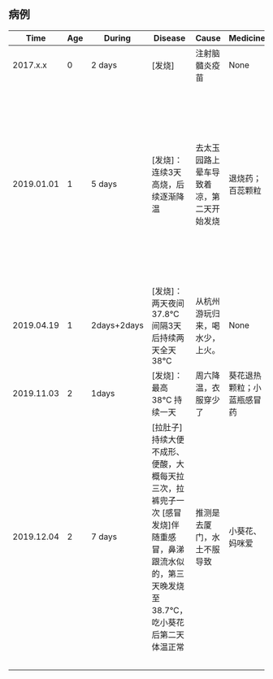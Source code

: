 <style type="text/css">
nav.navbar, header {
	display: none;
}
</style>

## 病例

| Time       | Age  | During      | Disease                                         | Cause                                    | Medicine         | Remarks                                                      |
| ---------- | ---- | ----------- | ----------------------------------------------- | ---------------------------------------- | ---------------- | ------------------------------------------------------------ |
| 2017.x.x      | 0    | 2 days      | [发烧]                                          | 注射脑髓炎疫苗                           | None             |                                                              |
| 2019.01.01 | 1    | 5 days      | [发烧]：连续3天高烧，后续逐渐降温               | 去太玉园路上晕车导致着凉，第二天开始发烧 | 退烧药；百蕊颗粒 | 前三个晚上发烧将近40℃，晚上一直温水擦拭。去了721两次，第一次急诊不对症，病情没好转，第三天门诊换药，病情好转 |
| 2019.04.19 | 1    | 2days+2days | [发烧]：两天夜间37.8℃  间隔3天后持续两天全天38℃ | 从杭州游玩归来，喝水少，上火。           | None             |                                                              |
|       2019.11.03     | 2     |  1days       |  [发烧]：最高38℃ 持续一天                                              |                  周六降温，衣服穿少了                        |   葵花退热颗粒；小蓝瓶感冒药               |                                                              |
| 2019.12.04 |   2   |   7 days   | [拉肚子]持续大便不成形、便酸，大概每天拉三次，拉裤兜子一次  [感冒发烧]伴随重感冒，鼻涕跟流水似的，第三天晚发烧至38.7℃，吃小葵花后第二天体温正常    |    推测是去厦门，水土不服导致                 | 小葵花、妈咪爱                  |                                                              |
|            |      |             |                                                 |                                          |                  |                                                              |
|            |      |             |                                                 |                                          |                  |                                                              |
|            |      |             |                                                 |                                          |                  |                                                              |
|            |      |             |                                                 |                                          |                  |                                                              |
|            |      |             |                                                 |                                          |                  |                                                              |

